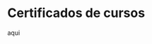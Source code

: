 # Certificados de cursos

aqui <a href="https://drive.google.com/drive/folders/1XY3ewq-zKanyI1XjKBd7_7qcl2Pxjnhr?usp=share_link">

